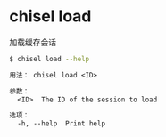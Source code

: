 # chisel load

加载缓存会话

```bash
$ chisel load --help
```

```txt
用法： chisel load <ID>

参数：
  <ID>  The ID of the session to load

选项：
  -h, --help  Print help
```